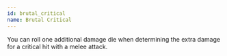 ```yaml
---
id: brutal_critical
name: Brutal Critical
---
```

You can roll one additional damage die when determining the extra damage for a critical hit with a melee attack.
